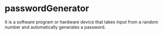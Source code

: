 # passwordGenerator
It is a software program or hardware device that takes input from a random number and automatically generates a password.
